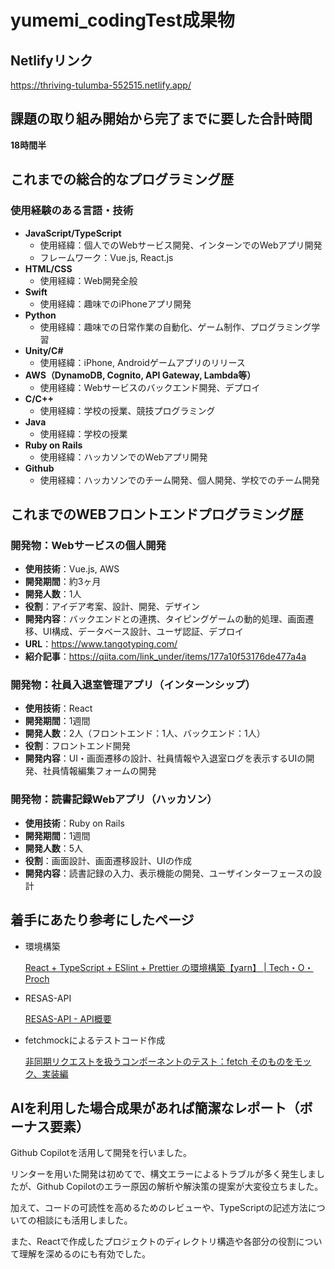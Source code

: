 # yumemi_codingTest成果物
## Netlifyリンク

https://thriving-tulumba-552515.netlify.app/

## 課題の取り組み開始から完了までに要した合計時間

**18時間半**

## これまでの総合的なプログラミング歴

### **使用経験のある言語・技術**

- **JavaScript/TypeScript**
    - 使用経緯：個人でのWebサービス開発、インターンでのWebアプリ開発
    - フレームワーク：Vue.js, React.js
- **HTML/CSS**
    - 使用経緯：Web開発全般
- **Swift**
    - 使用経緯：趣味でのiPhoneアプリ開発
- **Python**
    - 使用経緯：趣味での日常作業の自動化、ゲーム制作、プログラミング学習
- **Unity/C#**
    - 使用経緯：iPhone, Androidゲームアプリのリリース
- **AWS（DynamoDB, Cognito, API Gateway, Lambda等）**
    - 使用経緯：Webサービスのバックエンド開発、デプロイ
- **C/C++**
    - 使用経緯：学校の授業、競技プログラミング
- **Java**
    - 使用経緯：学校の授業
- **Ruby on Rails**
    - 使用経緯：ハッカソンでのWebアプリ開発
- **Github**
    - 使用経緯：ハッカソンでのチーム開発、個人開発、学校でのチーム開発

## これまでのWEBフロントエンドプログラミング歴

### **開発物：Webサービスの個人開発**

- **使用技術**：Vue.js, AWS
- **開発期間**：約3ヶ月
- **開発人数**：1人
- **役割**：アイデア考案、設計、開発、デザイン
- **開発内容**：バックエンドとの連携、タイピングゲームの動的処理、画面遷移、UI構成、データベース設計、ユーザ認証、デプロイ
- **URL**：https://www.tangotyping.com/
- **紹介記事**：https://qiita.com/link_under/items/177a10f53176de477a4a

### **開発物：社員入退室管理アプリ（インターンシップ）**

- **使用技術**：React
- **開発期間**：1週間
- **開発人数**：2人（フロントエンド：1人、バックエンド：1人）
- **役割**：フロントエンド開発
- **開発内容**：UI・画面遷移の設計、社員情報や入退室ログを表示するUIの開発、社員情報編集フォームの開発

### **開発物：読書記録Webアプリ（ハッカソン）**

- **使用技術**：Ruby on Rails
- **開発期間**：1週間
- **開発人数**：5人
- **役割**：画面設計、画面遷移設計、UIの作成
- **開発内容**：読書記録の入力、表示機能の開発、ユーザインターフェースの設計

## 着手にあたり参考にしたページ

- 環境構築
    
    [React + TypeScript + ESlint + Prettier の環境構築【yarn】 | Tech・O・Proch](https://tech-o-proch.com/programing/react/630)
    
- RESAS-API
    
    [RESAS-API - API概要](https://opendata.resas-portal.go.jp/docs/api/v1/index.html)
    
- fetchmockによるテストコード作成
    
    [非同期リクエストを扱うコンポーネントのテスト：fetch そのものをモック、実装編](https://zenn.dev/tkdn/books/react-testing-patterns/viewer/testing-with-fetchmock)
    

## AIを利用した場合成果があれば簡潔なレポート（ボーナス要素）

Github Copilotを活用して開発を行いました。

リンターを用いた開発は初めてで、構文エラーによるトラブルが多く発生しましたが、Github Copilotのエラー原因の解析や解決策の提案が大変役立ちました。

加えて、コードの可読性を高めるためのレビューや、TypeScriptの記述方法についての相談にも活用しました。

また、Reactで作成したプロジェクトのディレクトリ構造や各部分の役割について理解を深めるのにも有効でした。
